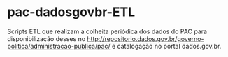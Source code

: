 # pac-dadosgovbr-ETL
Scripts ETL que realizam a colheita periódica dos dados do PAC para disponibilização desses no http://repositorio.dados.gov.br/governo-politica/administracao-publica/pac/ e catalogação no portal dados.gov.br.
